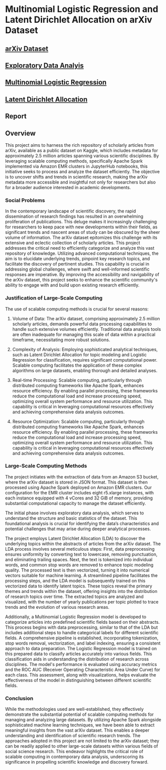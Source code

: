 # Multinomial Logistic Regression and Latent Dirichlet Allocation on arXiv Dataset
## [arXiv Dataset](https://www.kaggle.com/datasets/Cornell-University/arxiv)
## [Exploratory Data Analyis](https://github.com/macs30123-s24/final-project-arxiv/blob/3edf5ec8382d9f0fc19f41fc0de09ea734f7a080/EDA.ipynb)
## [Multinomial Logistic Regression](https://github.com/macs30123-s24/final-project-arxiv/blob/3edf5ec8382d9f0fc19f41fc0de09ea734f7a080/Classification.ipynb)
## [Latent Dirichlet Allocation](https://github.com/macs30123-s24/final-project-arxiv/blob/3edf5ec8382d9f0fc19f41fc0de09ea734f7a080/LDA.ipynb)
## Report

## Overview
This project aims to harness the rich repository of scholarly articles from arXiv, available as a public dataset on Kaggle, which includes metadata for approximately 2.5 million articles spanning various scientific disciplines. By leveraging scalable computing methods, specifically Apache Spark implemented via Amazon EMR clusters in JupyterHub notebooks, this initiative seeks to process and analyze the dataset efficiently. The objective is to uncover shifts and trends in scientific research, making the arXiv metadata more accessible and insightful not only for researchers but also for a broader audience interested in academic developments.

### Social Problems
In the contemporary landscape of scientific discovery, the rapid dissemination of research findings has resulted in an overwhelming proliferation of publications. This deluge makes it increasingly challenging for researchers to keep pace with new developments within their fields, as significant trends and nascent areas of study can be obscured by the sheer volume of information. The arXiv dataset epitomizes this challenge with its extensive and eclectic collection of scholarly articles. This project addresses the critical need to efficiently categorize and analyze this vast repository of knowledge. Utilizing advanced computational techniques, the aim is to elucidate underlying trends, pinpoint key research topics, and facilitate the discovery of pertinent studies. This capability is crucial in addressing global challenges, where swift and well-informed scientific responses are imperative. By improving the accessibility and navigability of the arXiv dataset, this project seeks to enhance the scientific community's ability to engage with and build upon existing research efficiently.

### Justification of Large-Scale Computing
The use of scalable computing methods is crucial for several reasons:

1. Volume of Data: The arXiv dataset, comprising approximately 2.5 million scholarly articles, demands powerful data processing capabilities to handle such extensive volumes efficiently. Traditional data analysis tools are often inadequate for managing this scale of data within a practical timeframe, necessitating more robust solutions.

2. Complexity of Analysis: Employing sophisticated analytical techniques, such as Latent Dirichlet Allocation for topic modeling and Logistic Regression for classification, requires significant computational power. Scalable computing facilitates the application of these complex algorithms on large datasets, enabling thorough and detailed analyses.

3. Real-time Processing: Scalable computing, particularly through distributed computing frameworks like Apache Spark, enhances resource efficiency. By enabling parallel processing, these frameworks reduce the computational load and increase processing speed, optimizing overall system performance and resource utilization. This capability is critical in leveraging computational resources effectively and achieving comprehensive data analysis outcomes.

4. Resource Optimization: Scalable computing, particularly through distributed computing frameworks like Apache Spark, enhances resource efficiency. By enabling parallel processing, these frameworks reduce the computational load and increase processing speed, optimizing overall system performance and resource utilization. This capability is critical in leveraging computational resources effectively and achieving comprehensive data analysis outcomes.

### Large-Scale Computing Methods
The project initiates with the extraction of data from an Amazon S3 bucket, where the arXiv dataset is stored in JSON format. This dataset is then processed using Apache Spark deployed on Amazon EMR clusters. Our configuration for the EMR cluster includes eight r5.xlarge instances, with each instance equipped with 4 vCores and 32 GiB of memory, providing substantial computational capacity to manage the dataset efficiently.

The initial phase involves exploratory data analysis, which serves to understand the structure and basic statistics of the dataset. This foundational analysis is crucial for identifying the data’s characteristics and potential challenges that may arise during deeper analytical processes.

The project employs Latent Dirichlet Allocation (LDA) to discover the underlying topics within the abstracts of articles from the arXiv dataset. The LDA process involves several meticulous steps: First, data preprocessing ensures uniformity by converting text to lowercase, removing punctuation, and eliminating trailing spaces. Next, the text is tokenized into individual words, and common stop words are removed to enhance topic modeling quality. The processed text is then vectorized, turning it into numerical vectors suitable for machine learning. A streamlined pipeline facilitates the processing steps, and the LDA model is subsequently trained on this vectorized data to identify latent topics. These topics reveal the primary themes and trends within the dataset, offering insights into the distribution of research topics over time. The extracted topics are analyzed and visualized, with the number of yearly publications per topic plotted to trace trends and the evolution of various research areas.

Additionally, a Multinomial Logistic Regression model is developed to categorize articles into predefined scientific fields based on their abstracts. This process begins with data preprocessing, similar to that of the LDA but includes additional steps to handle categorical labels for different scientific fields. A comprehensive pipeline is established, incorporating tokenization, stop words removal, vectorization, and label indexing, ensuring a consistent approach to data preparation. The Logistic Regression model is trained on this prepared data to classify articles accurately into various fields. This classification aids in understanding the distribution of research across disciplines. The model's performance is evaluated using accuracy metrics and the ROC AUC (Receiver Operating Characteristic Area Under Curve) for each class. This assessment, along with visualizations, helps evaluate the effectiveness of the model in distinguishing between different scientific fields.

### Conclusion
While the methodologies used are well-established, they effectively demonstrate the substantial potential of scalable computing methods for managing and analyzing large datasets. By utilizing Apache Spark alongside sophisticated machine learning techniques, we have been able to extract meaningful insights from the vast arXiv dataset. This enables a deeper understanding and identification of scientific research trends. The approaches adopted in this project are not limited to the arXiv dataset; they can be readily applied to other large-scale datasets within various fields of social science research. This endeavor highlights the critical role of scalable computing in contemporary data analysis, underscoring its significance in propelling scientific knowledge and discovery forward.
